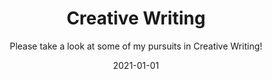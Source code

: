 ---
title: Creative Writing
date: 2021-01-01
permalink: /Resume/index.html
metaDescription: 
subtitle: Please take a look at some of my pursuits in Creative Writing!
eleventyNavigation:
  key: Blog
  order: 4
---